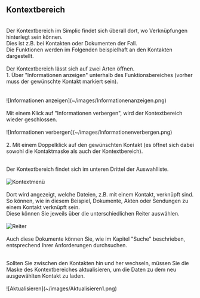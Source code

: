 ## Kontextbereich
<br />
Der Kontextbereich im Simplic findet sich überall dort, wo Verknüpfungen hinterlegt sein können.<br />
Dies ist z.B. bei Kontakten oder Dokumenten der Fall.
<br />
Die Funktionen werden im Folgenden beispielhaft an den Kontakten dargestellt.
<br />
<br />
Der Kontextbereich lässt sich auf zwei Arten öffnen.<br />
1. Über "Informationen anzeigen" unterhalb des Funktionsbereiches (vorher muss der gewünschte Kontakt markiert sein).<br />
<br />
<br />
![Informationen anzeigen](~/images/Informationenanzeigen.png)
<br />
<br />
Mit einem Klick auf "Informationen verbergen", wird der Kontextbereich wieder geschlossen.
<br />
<br />
![Informationen verbergen](~/images/Informationenverbergen.png)
<br />
<br />
2. Mit einem Doppelklick auf den gewünschten Kontakt (es öffnet sich dabei sowohl die Kontaktmaske als auch der Kontextbereich).
<br />
<br />

Der Kontextbereich findet sich im unteren Drittel der Auswahlliste.
<br />
<br />
![Kontextmenü](~/images/Kontextmenü.png)
<br />
<br />
Dort wird angezeigt, welche Dateien, z.B. mit einem Kontakt, verknüpft sind.<br />
So können, wie in diesem Beispiel, Dokumente, Akten oder Sendungen zu einem Kontakt verknüpft sein.<br />
Diese können Sie jeweils über die unterschiedlichen Reiter auswählen.
<br />
<br />
![Reiter](~/images/Reiter.png)
<br />
<br />
Auch diese Dokumente können Sie, wie im Kapitel "Suche" beschrieben, entsprechend Ihrer Anforderungen durchsuchen.

<br />
Sollten Sie zwischen den Kontakten hin und her wechseln, müssen Sie die Maske des Kontextbereiches aktualisieren, um die Daten zu dem neu ausgewählten Kontakt zu laden.
<br />
<br />
![Aktualisieren](~/images/Aktualisieren1.png)